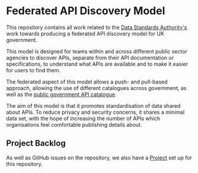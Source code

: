 # Federated API Discovery Model

This repository contains all work related to the [Data Standards Authority's](https://alphagov.github.io/data-standards-authority/) work towards producing a federated API discovery model for UK government.

This model is designed for teams within and across different public sector agencies to discover APIs, separate from their API documentation or specifications, to understand what APIs are available and to make it easier for users to find them.

The federated aspect of this model allows a push- and pull-based approach, allowing the use of different catalogues across government, as well as the [public government API catalogue](https://www.api.gov.uk).

The aim of this model is that it promotes standardisation of data shared about APIs. To reduce privacy and security concerns, it shares a minimal data set, with the hope of increasing the number of APIs which organisations feel comfortable publishing details about.

## Project Backlog

As well as GitHub issues on the repository, we also have a [Project](https://github.com/orgs/co-cddo/projects/1) set up for this repository.
